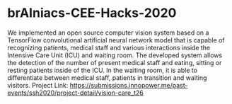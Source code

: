# brAIniacs-CEE-Hacks-2020
We implemented an open source computer vision system based on a TensorFlow convolutional artificial neural network model that is capable of recognizing patients, medical staff and various interactions inside the Intensive Care Unit (ICU) and waiting room. The developed system allows the detection of the number of present medical staff and eating, sitting or resting patients inside of the ICU. In the waiting room, it is able to differentiate between medical staff, patients in transition and waiting visitors.
Project Link: https://submissions.innopower.me/past-events/ssh2020/project-detail/vision-care_t26
